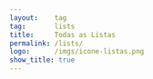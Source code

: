 ```yaml
---
layout:    tag
tag:       lists
title:     Todas as Listas
permalink: /lists/
logo:      /imgs/icone-listas.png
show_title: true
---
```

